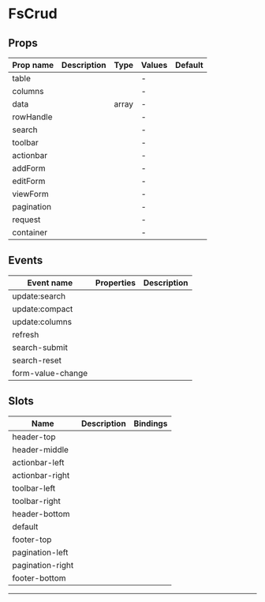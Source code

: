 # FsCrud

## Props

| Prop name  | Description | Type  | Values | Default |
| ---------- | ----------- | ----- | ------ | ------- |
| table      |             |       | -      |         |
| columns    |             |       | -      |         |
| data       |             | array | -      |         |
| rowHandle  |             |       | -      |         |
| search     |             |       | -      |         |
| toolbar    |             |       | -      |         |
| actionbar  |             |       | -      |         |
| addForm    |             |       | -      |         |
| editForm   |             |       | -      |         |
| viewForm   |             |       | -      |         |
| pagination |             |       | -      |         |
| request    |             |       | -      |         |
| container  |             |       | -      |         |

## Events

| Event name        | Properties | Description |
| ----------------- | ---------- | ----------- |
| update:search     |            |
| update:compact    |            |
| update:columns    |            |
| refresh           |            |
| search-submit     |            |
| search-reset      |            |
| form-value-change |            |

## Slots

| Name             | Description | Bindings |
| ---------------- | ----------- | -------- |
| header-top       |             |          |
| header-middle    |             |          |
| actionbar-left   |             |          |
| actionbar-right  |             |          |
| toolbar-left     |             |          |
| toolbar-right    |             |          |
| header-bottom    |             |          |
| default          |             |          |
| footer-top       |             |          |
| pagination-left  |             |          |
| pagination-right |             |          |
| footer-bottom    |             |          |

---
